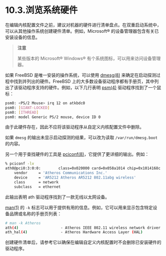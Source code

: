 # 10.3.浏览系统硬件

在编辑内核配置文件之前，建议对机器的硬件进行清单盘点。在双重启动系统中，可以从其他操作系统创建硬件清单。例如，Microsoft® 的设备管理器包含有关已安装设备的信息。

>**注意**
>
>某些版本的 Microsoft® Windows® 有个系统图标，可以用来访问设备管理器。

如果 FreeBSD 是唯一安装的操作系统，可以使用 [dmesg(8)](https://man.freebsd.org/cgi/man.cgi?query=dmesg&sektion=8&format=html) 来确定在启动探测过程中找到并列出的硬件。FreeBSD 上的大多数设备驱动程序都有手册页，其中列出了该驱动程序支持的硬件。例如，以下几行表明 [psm(4)](https://man.freebsd.org/cgi/man.cgi?query=psm&sektion=4&format=html) 驱动程序找到了一个鼠标：

```sh
psm0: <PS/2 Mouse> irq 12 on atkbdc0
psm0: [GIANT-LOCKED]
psm0: [ITHREAD]
psm0: model Generic PS/2 mouse, device ID 0
```

由于此硬件存在，因此不应将该驱动程序从自定义内核配置文件中删除。

如果 `dmesg` 的输出未显示启动探测的结果，可以改为读取 `/var/run/dmesg.boot` 的内容。

另一个用于查找硬件的工具是 [pciconf(8)](https://man.freebsd.org/cgi/man.cgi?query=pciconf&sektion=8&format=html)，它提供了更详细的输出。例如：

```sh
% pciconf -lv
ath0@pci0:3:0:0:        class=0x020000 card=0x058a1014 chip=0x1014168c rev=0x01 hdr=0x00
    vendor     = 'Atheros Communications Inc.'
    device     = 'AR5212 Atheros AR5212 802.11abg wireless'
    class      = network
    subclass   = ethernet
```

此输出表明 ath 驱动程序找到了一款无线以太网设备。

[man(1)](https://man.freebsd.org/cgi/man.cgi?query=man&sektion=1&format=html) 的 `-k` 标志可以用于提供有用的信息。例如，它可以用来显示包含特定设备品牌或名称的手册页列表：

```sh
# man -k Atheros
ath(4)                   - Atheros IEEE 802.11 wireless network driver
ath_hal(4)               - Atheros Hardware Access Layer (HAL)
```

创建硬件清单后，请参考它以确保在编辑自定义内核配置时不会删除已安装硬件的驱动程序。
